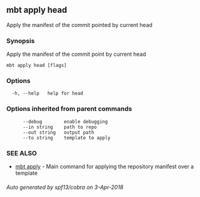 ## mbt apply head

Apply the manifest of the commit pointed by current head

### Synopsis


Apply the manifest of the commit point by current head

	

```
mbt apply head [flags]
```

### Options

```
  -h, --help   help for head
```

### Options inherited from parent commands

```
      --debug        enable debugging
      --in string    path to repo
      --out string   output path
      --to string    template to apply
```

### SEE ALSO
* [mbt apply](mbt_apply.md)	 - Main command for applying the repository manifest over a template

###### Auto generated by spf13/cobra on 3-Apr-2018
